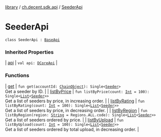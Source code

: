 [library](../../index.md) / [ch.decent.sdk.api](../index.md) / [SeederApi](./index.md)

# SeederApi

`class SeederApi : `[`BaseApi`](../-base-api/index.md)

### Inherited Properties

| [api](../-base-api/api.md) | `val api: `[`DCoreApi`](../../ch.decent.sdk/-d-core-api/index.md) |

### Functions

| [get](get.md) | `fun get(accountId: `[`ChainObject`](../../ch.decent.sdk.model/-chain-object/index.md)`): Single<`[`Seeder`](../../ch.decent.sdk.model/-seeder/index.md)`>`<br>Get a seeder by ID. |
| [listByPrice](list-by-price.md) | `fun listByPrice(count: `[`Int`](https://kotlinlang.org/api/latest/jvm/stdlib/kotlin/-int/index.html)` = 100): Single<`[`List`](https://kotlinlang.org/api/latest/jvm/stdlib/kotlin.collections/-list/index.html)`<`[`Seeder`](../../ch.decent.sdk.model/-seeder/index.md)`>>`<br>Get a list of seeders by price, in increasing order. |
| [listByRating](list-by-rating.md) | `fun listByRating(count: `[`Int`](https://kotlinlang.org/api/latest/jvm/stdlib/kotlin/-int/index.html)` = 100): Single<`[`List`](https://kotlinlang.org/api/latest/jvm/stdlib/kotlin.collections/-list/index.html)`<`[`Seeder`](../../ch.decent.sdk.model/-seeder/index.md)`>>`<br>Get a list of seeders by price, in decreasing order. |
| [listByRegion](list-by-region.md) | `fun listByRegion(region: `[`String`](https://kotlinlang.org/api/latest/jvm/stdlib/kotlin/-string/index.html)` = Regions.ALL.code): Single<`[`List`](https://kotlinlang.org/api/latest/jvm/stdlib/kotlin.collections/-list/index.html)`<`[`Seeder`](../../ch.decent.sdk.model/-seeder/index.md)`>>`<br>Get a list of seeders ordered by price. |
| [listByUpload](list-by-upload.md) | `fun listByUpload(count: `[`Int`](https://kotlinlang.org/api/latest/jvm/stdlib/kotlin/-int/index.html)` = 100): Single<`[`List`](https://kotlinlang.org/api/latest/jvm/stdlib/kotlin.collections/-list/index.html)`<`[`Seeder`](../../ch.decent.sdk.model/-seeder/index.md)`>>`<br>Get a list of seeders ordered by total upload, in decreasing order. |

